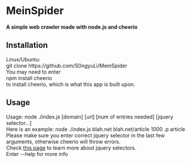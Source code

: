 # MeinSpider
<p><strong>A simple web crawler made with node.js and cheerio </strong></p>
<h2>Installation</h2>
<p>Linux/Ubuntu:<br>git clone https://github.com/S0ngyuLi/MeinSpider<br>
 You may need to enter <br>npm install cheerio<br>
to install cheerio, which is what this app is built upon.
</p>
<h2>Usage</h2>
<p>Usage: node ./index.js [domain] [url] [num of entries needed] [jquery selector...]<br>
Here is an example: node ./index.js blah.net blah.net/article 1000 .p article<br>
Please make sure you enter correct jquery selector in the last few arguments, otherwise cheerio will throw errors.<br>
Check <a href = 'http://api.jquery.com/category/selectors/'>this page</a> to learn more about jquery selectors.<br> 
Enter --help for more info</p>
